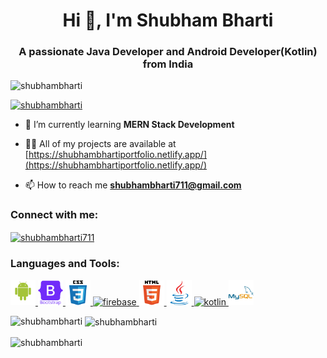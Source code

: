<h1 align="center">Hi 👋, I'm Shubham Bharti</h1>
<h3 align="center">A passionate Java Developer and Android Developer(Kotlin) from India</h3>

<p align="left"> <img src="https://komarev.com/ghpvc/?username=shubhambharti&label=Profile%20views&color=0e75b6&style=flat" alt="shubhambharti" /> </p>

<p align="left"> <a href="https://github.com/ryo-ma/github-profile-trophy"><img src="https://github-profile-trophy.vercel.app/?username=shubhambharti" alt="shubhambharti" /></a> </p>

- 🌱 I’m currently learning **MERN Stack Development**

- 👨‍💻 All of my projects are available at [https://shubhambhartiportfolio.netlify.app/](https://shubhambhartiportfolio.netlify.app/)

- 📫 How to reach me **shubhambharti711@gmail.com**

<h3 align="left">Connect with me:</h3>
<p align="left">
<a href="https://linkedin.com/in/shubhambharti711" target="blank"><img align="center" src="https://raw.githubusercontent.com/rahuldkjain/github-profile-readme-generator/master/src/images/icons/Social/linked-in-alt.svg" alt="shubhambharti711" height="30" width="40" /></a>
</p>

<h3 align="left">Languages and Tools:</h3>
<p align="left"> <a href="https://developer.android.com" target="_blank" rel="noreferrer"> <img src="https://raw.githubusercontent.com/devicons/devicon/master/icons/android/android-original-wordmark.svg" alt="android" width="40" height="40"/> </a> <a href="https://getbootstrap.com" target="_blank" rel="noreferrer"> <img src="https://raw.githubusercontent.com/devicons/devicon/master/icons/bootstrap/bootstrap-plain-wordmark.svg" alt="bootstrap" width="40" height="40"/> </a> <a href="https://www.w3schools.com/css/" target="_blank" rel="noreferrer"> <img src="https://raw.githubusercontent.com/devicons/devicon/master/icons/css3/css3-original-wordmark.svg" alt="css3" width="40" height="40"/> </a> <a href="https://firebase.google.com/" target="_blank" rel="noreferrer"> <img src="https://www.vectorlogo.zone/logos/firebase/firebase-icon.svg" alt="firebase" width="40" height="40"/> </a> <a href="https://www.w3.org/html/" target="_blank" rel="noreferrer"> <img src="https://raw.githubusercontent.com/devicons/devicon/master/icons/html5/html5-original-wordmark.svg" alt="html5" width="40" height="40"/> </a> <a href="https://www.java.com" target="_blank" rel="noreferrer"> <img src="https://raw.githubusercontent.com/devicons/devicon/master/icons/java/java-original.svg" alt="java" width="40" height="40"/> </a> <a href="https://kotlinlang.org" target="_blank" rel="noreferrer"> <img src="https://www.vectorlogo.zone/logos/kotlinlang/kotlinlang-icon.svg" alt="kotlin" width="40" height="40"/> </a> <a href="https://www.mysql.com/" target="_blank" rel="noreferrer"> <img src="https://raw.githubusercontent.com/devicons/devicon/master/icons/mysql/mysql-original-wordmark.svg" alt="mysql" width="40" height="40"/> </a> </p>

<p><img align="left" src="https://github-readme-stats.vercel.app/api/top-langs?username=shubhambharti&show_icons=true&locale=en&layout=compact" alt="shubhambharti" /></p>

<p>&nbsp;<img align="center" src="https://github-readme-stats.vercel.app/api?username=shubhambharti&show_icons=true&locale=en" alt="shubhambharti" /></p>

<p><img align="center" src="https://github-readme-streak-stats.herokuapp.com/?user=shubhambharti&" alt="shubhambharti" /></p>
